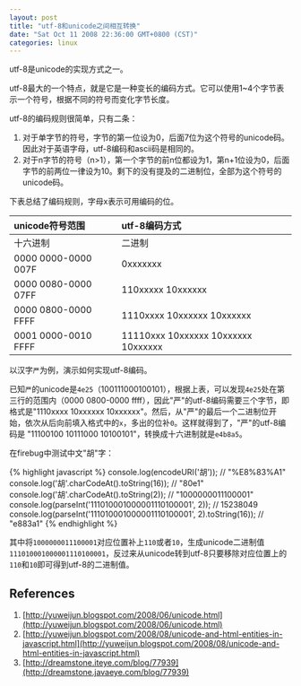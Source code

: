 ```yaml
---
layout: post
title: "utf-8和unicode之间相互转换"
date: "Sat Oct 11 2008 22:36:00 GMT+0800 (CST)"
categories: linux
---
```


utf-8是unicode的实现方式之一。

utf-8最大的一个特点，就是它是一种变长的编码方式。它可以使用1~4个字节表示一个符号，根据不同的符号而变化字节长度。

utf-8的编码规则很简单，只有二条：

1. 对于单字节的符号，字节的第一位设为0，后面7位为这个符号的unicode码。因此对于英语字母，utf-8编码和ascii码是相同的。
2. 对于n字节的符号（n>1），第一个字节的前n位都设为1，第n+1位设为0，后面字节的前两位一律设为10。剩下的没有提及的二进制位，全部为这个符号的unicode码。

下表总结了编码规则，字母x表示可用编码的位。

| unicode符号范围     | utf-8编码方式                       |
|:--------------------|:----------------------------------- |
| 十六进制            | 二进制                              |
| 0000 0000-0000 007F | 0xxxxxxx                            |
| 0000 0080-0000 07FF | 110xxxxx 10xxxxxx                   |
| 0000 0800-0000 FFFF | 1110xxxx 10xxxxxx 10xxxxxx          |
| 0001 0000-0010 FFFF | 11110xxx 10xxxxxx 10xxxxxx 10xxxxxx |

以汉字`严`为例，演示如何实现utf-8编码。

已知`严`的unicode是`4e25`（100111000100101），根据上表，可以发现`4e25`处在第三行的范围内（0000 0800-0000 ffff），因此"严"的utf-8编码需要三个字节，即格式是"1110xxxx 10xxxxxx 10xxxxxx"。然后，从"严"的最后一个二进制位开始，依次从后向前填入格式中的`x`，多出的位补`0`。这样就得到了，"严"的utf-8编码是 "11100100 10111000 10100101"，转换成十六进制就是`e4b8a5`。

在firebug中测试中文"胡"字：

{% highlight javascript %}
console.log(encodeURI('胡'));
// "%E8%83%A1"
console.log('胡'.charCodeAt().toString(16));
// "80e1"
console.log('胡'.charCodeAt().toString(2));
// "1000000011100001"
console.log(parseInt('111010001000001110100001', 2));
// 15238049
console.log(parseInt('111010001000001110100001', 2).toString(16));
// "e883a1"
{% endhighlight %}

其中将`1000000011100001`对应位置补上`110`或者`10`，生成unicode二进制值`111010001000001110100001`，反过来从unicode转到utf-8只要移除对应位置上的`110`和`10`即可得到utf-8的二进制值。

References
-----

1. [http://yuweijun.blogspot.com/2008/06/unicode.html](http://yuweijun.blogspot.com/2008/06/unicode.html)
2. [http://yuweijun.blogspot.com/2008/08/unicode-and-html-entities-in-javascript.html](http://yuweijun.blogspot.com/2008/08/unicode-and-html-entities-in-javascript.html)
3. [http://dreamstone.iteye.com/blog/77939](http://dreamstone.javaeye.com/blog/77939)
